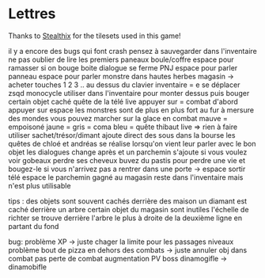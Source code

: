 # Lettres

Thanks to [Stealthix](https://stealthix.itch.io/) for the tilesets used in this game!

il y a encore des bugs qui font crash pensez à sauvegarder dans l'inventaire
ne pas oublier de lire les premiers paneaux
boule/coffre espace pour ramasser si on bouge boite dialogue se ferme
PNJ espace pour parler
panneau espace pour parler
monstre dans hautes herbes
magasin -> acheter touches 1 2 3 .. au dessus du clavier
inventaire = e
se déplacer zsqd
monocycle utiliser dans l'inventaire pour monter dessus puis bouger
certain objet caché
quête de la télé live appuyer sur =
combat d'abord appuyer sur espace
les monstres sont de plus en plus fort au fur à mersure des mondes
vous pouvez marcher sur la glace
en combat mauve = empoisoné
	  jaune =
	  gris = coma
	  bleu = 
quête thibaut live => rien à faire
utiliser sachet/trésor/dimant ajoute direct des sous dans la bourse
les quêtes de chloé et andréas se réalise lorsqu'on vient leur parler avec le bon objet les dialogues change après et un parchemin s'ajoute
si vous voulez voir gobeaux perdre ses cheveux buvez du pastis pour perdre une vie et bougez-le
si vous n'arrivez pas a rentrer dans une porte -> espace
sortir télé espace
le parchemin gagné au magasin reste dans l'inventaire mais n'est plus utilisable

tips : 
des objets sont souvent cachés derrière des maison
un diamant est caché derrière un arbre
certain objet du magasin sont inutiles
l'échelle de richter se trouve derrière l'arbre le plus à droite de la deuxième ligne en partant du fond

bug:
problème XP -> juste chager la limite pour les passages niveaux
problème bout de pizza en dehors des combats -> juste annuler obj dans combat
pas perte de combat
augmentation PV boss
dinamogifle -> dinamobifle



